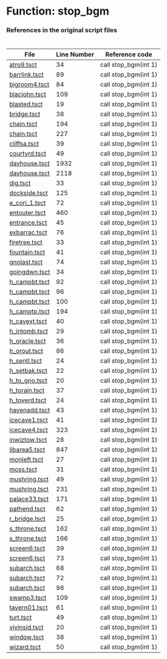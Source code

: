 # Function: stop_bgm
### References in the original script files

#

| File | Line Number | Reference code |
| --- | --- | --- |
| [atro9.tsct](../../../out/atro9.tsct#L34) | 34 | call stop_bgm(int 1) |
| [barrlink.tsct](../../../out/barrlink.tsct#L89) | 89 | call stop_bgm(int 1) |
| [bigroom4.tsct](../../../out/bigroom4.tsct#L84) | 84 | call stop_bgm(int 1) |
| [blacjohn.tsct](../../../out/blacjohn.tsct#L109) | 109 | call stop_bgm(int 1) |
| [blasted.tsct](../../../out/blasted.tsct#L19) | 19 | call stop_bgm(int 1) |
| [bridge.tsct](../../../out/bridge.tsct#L38) | 38 | call stop_bgm(int 1) |
| [chain.tsct](../../../out/chain.tsct#L194) | 194 | call stop_bgm(int 1) |
| [chain.tsct](../../../out/chain.tsct#L227) | 227 | call stop_bgm(int 1) |
| [cliffsa.tsct](../../../out/cliffsa.tsct#L39) | 39 | call stop_bgm(int 1) |
| [courtyrd.tsct](../../../out/courtyrd.tsct#L49) | 49 | call stop_bgm(int 1) |
| [davhouse.tsct](../../../out/davhouse.tsct#L1932) | 1932 | call stop_bgm(int 1) |
| [davhouse.tsct](../../../out/davhouse.tsct#L2118) | 2118 | call stop_bgm(int 1) |
| [dig.tsct](../../../out/dig.tsct#L33) | 33 | call stop_bgm(int 1) |
| [dockside.tsct](../../../out/dockside.tsct#L125) | 125 | call stop_bgm(int 1) |
| [e_cori_1.tsct](../../../out/e_cori_1.tsct#L72) | 72 | call stop_bgm(int 1) |
| [entouter.tsct](../../../out/entouter.tsct#L460) | 460 | call stop_bgm(int 1) |
| [entrance.tsct](../../../out/entrance.tsct#L45) | 45 | call stop_bgm(int 1) |
| [exbarrac.tsct](../../../out/exbarrac.tsct#L76) | 76 | call stop_bgm(int 1) |
| [firetree.tsct](../../../out/firetree.tsct#L33) | 33 | call stop_bgm(int 1) |
| [fountain.tsct](../../../out/fountain.tsct#L41) | 41 | call stop_bgm(int 1) |
| [gnolast.tsct](../../../out/gnolast.tsct#L74) | 74 | call stop_bgm(int 1) |
| [goingdwn.tsct](../../../out/goingdwn.tsct#L34) | 34 | call stop_bgm(int 1) |
| [h_campbt.tsct](../../../out/h_campbt.tsct#L92) | 92 | call stop_bgm(int 1) |
| [h_campbt.tsct](../../../out/h_campbt.tsct#L96) | 96 | call stop_bgm(int 1) |
| [h_campbt.tsct](../../../out/h_campbt.tsct#L100) | 100 | call stop_bgm(int 1) |
| [h_camptp.tsct](../../../out/h_camptp.tsct#L194) | 194 | call stop_bgm(int 1) |
| [h_cavext.tsct](../../../out/h_cavext.tsct#L40) | 40 | call stop_bgm(int 1) |
| [h_intomb.tsct](../../../out/h_intomb.tsct#L29) | 29 | call stop_bgm(int 1) |
| [h_oracle.tsct](../../../out/h_oracle.tsct#L36) | 36 | call stop_bgm(int 1) |
| [h_orout.tsct](../../../out/h_orout.tsct#L86) | 86 | call stop_bgm(int 1) |
| [h_sentl.tsct](../../../out/h_sentl.tsct#L24) | 24 | call stop_bgm(int 1) |
| [h_setbak.tsct](../../../out/h_setbak.tsct#L22) | 22 | call stop_bgm(int 1) |
| [h_to_gno.tsct](../../../out/h_to_gno.tsct#L20) | 20 | call stop_bgm(int 1) |
| [h_torain.tsct](../../../out/h_torain.tsct#L37) | 37 | call stop_bgm(int 1) |
| [h_toverd.tsct](../../../out/h_toverd.tsct#L24) | 24 | call stop_bgm(int 1) |
| [havenadd.tsct](../../../out/havenadd.tsct#L43) | 43 | call stop_bgm(int 1) |
| [icecave1.tsct](../../../out/icecave1.tsct#L41) | 41 | call stop_bgm(int 1) |
| [icecave4.tsct](../../../out/icecave4.tsct#L323) | 323 | call stop_bgm(int 1) |
| [inwiztow.tsct](../../../out/inwiztow.tsct#L28) | 28 | call stop_bgm(int 1) |
| [libarea5.tsct](../../../out/libarea5.tsct#L847) | 847 | call stop_bgm(int 1) |
| [monleft.tsct](../../../out/monleft.tsct#L27) | 27 | call stop_bgm(int 1) |
| [moss.tsct](../../../out/moss.tsct#L31) | 31 | call stop_bgm(int 1) |
| [mushring.tsct](../../../out/mushring.tsct#L49) | 49 | call stop_bgm(int 1) |
| [mushring.tsct](../../../out/mushring.tsct#L231) | 231 | call stop_bgm(int 1) |
| [palace33.tsct](../../../out/palace33.tsct#L171) | 171 | call stop_bgm(int 1) |
| [pathend.tsct](../../../out/pathend.tsct#L62) | 62 | call stop_bgm(int 1) |
| [r_bridge.tsct](../../../out/r_bridge.tsct#L25) | 25 | call stop_bgm(int 1) |
| [s_throne.tsct](../../../out/s_throne.tsct#L162) | 162 | call stop_bgm(int 1) |
| [s_throne.tsct](../../../out/s_throne.tsct#L166) | 166 | call stop_bgm(int 1) |
| [screen6.tsct](../../../out/screen6.tsct#L39) | 39 | call stop_bgm(int 1) |
| [screen6.tsct](../../../out/screen6.tsct#L73) | 73 | call stop_bgm(int 1) |
| [subarch.tsct](../../../out/subarch.tsct#L68) | 68 | call stop_bgm(int 1) |
| [subarch.tsct](../../../out/subarch.tsct#L72) | 72 | call stop_bgm(int 1) |
| [subarch.tsct](../../../out/subarch.tsct#L98) | 98 | call stop_bgm(int 1) |
| [swamp3.tsct](../../../out/swamp3.tsct#L109) | 109 | call stop_bgm(int 1) |
| [tavern01.tsct](../../../out/tavern01.tsct#L61) | 61 | call stop_bgm(int 1) |
| [turt.tsct](../../../out/turt.tsct#L49) | 49 | call stop_bgm(int 1) |
| [vivinsid.tsct](../../../out/vivinsid.tsct#L20) | 20 | call stop_bgm(int 1) |
| [window.tsct](../../../out/window.tsct#L38) | 38 | call stop_bgm(int 1) |
| [wizard.tsct](../../../out/wizard.tsct#L50) | 50 | call stop_bgm(int 1) |
